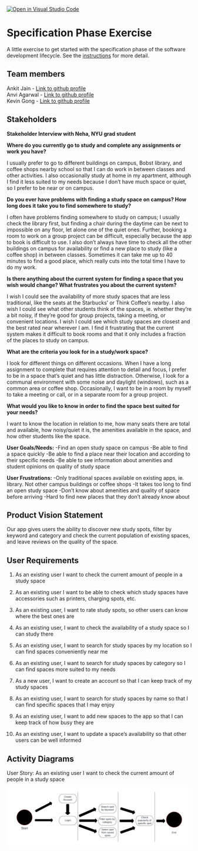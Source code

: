 [![Open in Visual Studio Code](https://classroom.github.com/assets/open-in-vscode-c66648af7eb3fe8bc4f294546bfd86ef473780cde1dea487d3c4ff354943c9ae.svg)](https://classroom.github.com/online_ide?assignment_repo_id=8553967&assignment_repo_type=AssignmentRepo)
# Specification Phase Exercise

A little exercise to get started with the specification phase of the software development lifecycle. See the [instructions](instructions.md) for more detail.

## Team members

Ankit Jain - [Link to github profile](https://github.com/ankit181818) <br/>
Anvi Agarwal - [Link to github profile](https://github.com/agarwalanvi01) <br/>
Kevin Gong - [Link to github profile](https://github.com/kxg202)

## Stakeholders

**Stakeholder Interview with Neha, NYU grad student**
	
**Where do you currently go to study and complete any assignments or work you have?**
	
I usually prefer to go to different buildings on campus, Bobst library, and coffee shops nearby school so that I can do work in between classes and other activities. I also occasionally study at home in my apartment, although I find it less suited to my needs because I don’t have much space or quiet, so I prefer to be near or on campus.

**Do you ever have problems with finding a study space on campus? How long does it take you to find somewhere to study?**

I often have problems finding somewhere to study on campus; I usually check the library first, but finding a chair during the daytime can be next to impossible on any floor, let alone one of the quiet ones. Further, booking a room to work on a group project can be difficult, especially because the app to book is difficult to use. I also don’t always have time to check all the other buildings on campus for availability or find a new place to study (like a coffee shop) in between classes. Sometimes it can take me up to 40 minutes to find a good place, which really cuts into the total time I have to do my work. 

**Is there anything about the current system for finding a space that you wish would change? What frustrates you about the current system?**

I wish I could see the availability of more study spaces that are less traditional, like the seats at the Starbucks’ or Think Coffee’s nearby. I also wish I could see what other students think of the spaces, ie. whether they’re a bit noisy, if they’re good for group projects, taking a meeting, or convenient locations. I wish I could see which study spaces are closest and the best rated near wherever I am. I find it frustrating that the current system makes it difficult to book rooms and that it only includes a fraction of the places to study on campus. 

**What are the criteria you look for in a study/work space?**

I look for different things on different occasions. When I have a long assignment to complete that requires attention to detail and focus, I prefer to be in a space that’s quiet and has little distraction. Otherwise, I look for a communal environment with some noise and daylight (windows), such as a common area or coffee shop. Occasionally, I want to be in a room by myself to take a meeting or call, or in a separate room for a group project. 

**What would you like to know in order to find the space best suited for your needs?**

I want to know the location in relation to me, how many seats there are total and available, how noisy/quiet it is, the amenities available in the space, and how other students like the space. 

**User Goals/Needs:**
-Find an open study space on campus
-Be able to find a space quickly
-Be able to find a place near their location and according to their specific needs
-Be able to see information about amenities and student opinions on quality of study space

**User Frustrations:**
-Only traditional spaces available on existing apps, ie. library. Not other campus buildings or coffee shops
-It takes too long to find an open study space
-Don’t know about amenities and quality of space before arriving
-Hard to find new places that they don’t already know about

## Product Vision Statement

Our app gives users the ability to discover new study spots, filter by keyword and category and check the current population of existing spaces, and leave reviews on the quality of the space.

## User Requirements

1. As an existing user I want to check the current amount of people in a study space

2. As an existing user I want to be able to check which study spaces have accessories such as printers, charging spots, etc.

3. As an existing user, I want to rate study spots, so other users can know where the best ones are

4. As an existing user, I want to check the availability of a study space so I can study there

5. As an existing user, I want to search for study spaces by my location so I can find spaces conveniently near me

6. As an existing user, I want to search for study spaces by category so I can find spaces more suited to my needs

7. As a new user, I want to create an account so that I can keep track of my study spaces

8. As an existing user, I want to search for study spaces by name so that I can find specific spaces that I may enjoy

9. As an existing user, I want to add new spaces to the app so that I can keep track of how busy they are

10. As an existing user, I want to update a space’s availability so that other users can be well informed

## Activity Diagrams

User Story: As an existing user I want to check the current amount of people in a study space

![UML Diagram](Study_Spot_Availability.png)



